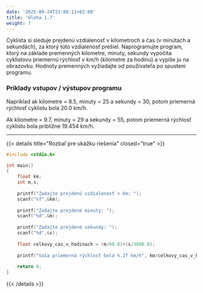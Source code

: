```yaml
---
date: '2025-09-24T23:00:11+02:00'
title: 'Úloha 1.7'
weight: 7
---
```


Cyklista si sleduje prejdenú vzdialenosť v kilometroch a čas (v minútach a sekundách), za ktorý
túto vzdialenosť prešiel. Naprogramujte program, ktorý na základe premenných kilometre, minuty,
sekundy vypočíta cyklistovu priemernú rýchlosť v km/h (kilometre za hodinu) a vypíše ju na
obrazovku. Hodnoty premenných vyžiadajte od používateľa po spustení programu.

### Príklady vstupov / výstupov programu

Napríklad ak kilometre = 8.5, minuty = 25 a sekundy = 30, potom priemerná rýchlosť cyklistu bola
20.0 km/h.

Ak kilometre = 9.7, minuty = 29 a sekundy = 55, potom priemerná rýchlosť cyklistu bola približne
19.454 km/h.

---

{{< details title="Rozbaľ pre ukážku riešenia" closed="true" >}}

```C
#include <stdio.h>

int main()
{
    float km;
    int m,s;
    
    printf("Zadajte prejdenú vzdialenosť v km: ");
    scanf("%f",&km);
    
    printf("Zadajte prejdené minuty: ");
    scanf("%d",&m);
    
    printf("Zadajte prejdené sekundy: ");
    scanf("%d",&s);
    
    float celkovy_cas_v_hodinach = (m/60.0)+(s/3600.0);
    
    printf("Vaša priemerná rýchlosť bola %.2f km/h", km/celkovy_cas_v_hodinach);
    
    return 0;
}
```

{{< /details >}}

